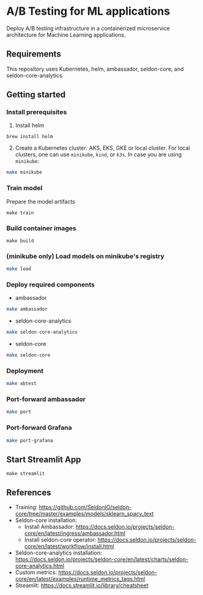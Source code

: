 # A/B Testing for ML applications
Deploy A/B testing infrastructure in a containerized microservice 
architecture for Machine Learning applications.

## Requirements

This repository uses Kubernetes, helm, ambassador, seldon-core, and seldon-core-analytics.

## Getting started

### Install prerequisites

1. Install helm
```
brew install helm
```

2. Create a Kubernetes cluster: AKS, EKS, GKE or local cluster. For local clusters, one can use `minikube`, `kind`, or `k3s`. In case you are using `minikube`:
```bash
make minikube
```

### Train model
Prepare the model artifacts
```
make train
```

### Build container images
```
make build
```

### (minikube only) Load models on minikube's registry
```bash
make load
```

### Deploy required components
* ambassador
```bash
make ambassador
```

* seldon-core-analytics
```bash
make seldon-core-analytics
```

* seldon-core
```bash
make seldon-core
```

### Deployment
```bash
make abtest
```

### Port-forward ambassador
```bash
make port
```

### Port-forward Grafana
```bash
make port-grafana
```

## Start Streamlit App
```shell
make streamlit
```

## References

* Training: https://github.com/SeldonIO/seldon-core/tree/master/examples/models/sklearn_spacy_text
* Seldon-core installation: 
  * Install Ambassador: https://docs.seldon.io/projects/seldon-core/en/latest/ingress/ambassador.html
  * Install seldon-core operator: https://docs.seldon.io/projects/seldon-core/en/latest/workflow/install.html
* Seldon-core-analytics installation: https://docs.seldon.io/projects/seldon-core/en/latest/charts/seldon-core-analytics.html
* Custom metrics: https://docs.seldon.io/projects/seldon-core/en/latest/examples/runtime_metrics_tags.html
* Streamlit: https://docs.streamlit.io/library/cheatsheet
